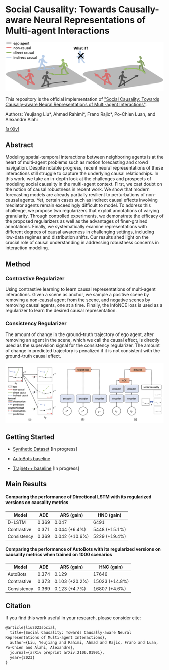 # Social Causality: Towards Causally-aware Neural Representations of Multi-agent Interactions

![teaser](docs/pull_new.png)

This repository is the official implementation
of  ["Social Causality: Towards Causally-aware Neural Representations of Multi-agent Interactions"]().

Authors: Yeujiang Liu*, Ahmad Rahimi*, Frano Rajic*, Po-Chien Luan, and Alexandre Alahi

[[arXiv]]()

## Abstract

Modeling spatial-temporal interactions between neighboring agents is at the heart of
multi-agent problems such as motion forecasting and crowd navigation. Despite notable
progress, recent neural representations of these interactions still struggle to capture the
underlying causal relationships. In this work, we take an in-depth look at the challenges
and prospects of modeling social causality in the multi-agent context. First, we cast doubt
on the notion of causal robustness in recent work. We show that modern forecasting
models are already partially resilient to perturbations of non-causal agents. Yet, certain
cases such as indirect causal effects involving mediator agents remain exceedingly difficult
to model. To address this challenge, we propose two regularizers that exploit annotations
of varying granularity. Through controlled experiments, we demonstrate the efficacy of
the proposed regularizers as well as the advantages of finer-grained annotations. Finally,
we systematically examine representations with different degrees of causal awareness in
challenging settings, including low-data regimes and distribution shifts. Our results shed
light on the crucial role of causal understanding in addressing robustness concerns in
interaction modeling.

## Method

### Contrastive Regularizer

Using contrastive learning to learn causal representations of multi-agent interactions.
Given a scene as anchor, we sample a positive scene by removing a non-causal agent from the scene, and negative scenes
by removing causal agents, one at a time.
Finally, the InfoNCE loss is used as a regularizer to learn the desired causal representation.

### Consistency Regularizer

The amount of change in the ground-truth trajectory of ego agent, after removing an agent in the scene, which we call
the causal effect, is directly used as the supervision signal for the consistency regularizer.
The amount of change in predicted trajectory is penalized if it is not consistent with the ground-truth causal effect.

![method](docs/Causal_reg_overviews.png)

## Getting Started

- [Synthetic Dataset](SynthDataset/README.md) [In progress]

- [AutoBots baseline](AutoBots/README.md)

- [Trajnet++ baseline](trajnet++/README.md) [In progress]

## Main Results

#### Comparing the performance of Directional LSTM with its regularized versions on causality metrics

| Model       | ADE   | ARS (gain)    | HNC (gain)     |
|-------------|-------|---------------|----------------|
| D-LSTM      | 0.369 | 0.047         | 6491           |
| Contrastive | 0.371 | 0.044 (+6.4%) | 5448 (+15.1%)  |
| Consistency | 0.369 | 0.042 (+10.6%)| 5229 (+19.4%)  |

#### Comparing the performance of AutoBots with its regularized versions on causality metrics when trained on 1000 scenarios

| Model       | ADE       | ARS (gain)     | HNC (gain)     |
|-------------|-----------|----------------|----------------|
| AutoBots    | 0.374     | 0.129          | 17646          |
| Contrastive | 0.373     | 0.103 (+20.2%) | 15023 (+14.8%) |
| Consistency | 0.369     | 0.123 (+4.7%)  | 16807 (+4.6%)  |

## Citation

If you find this work useful in your research, please consider cite:

```
@article{liu2023social,
  title={Social Causality: Towards Causally-aware Neural Representations of Multi-agent Interactions},
  author={Liu, Yeujiang and Rahimi, Ahmad and Rajic, Frano and Luan, Po-Chien and Alahi, Alexandre},
  journal={arXiv preprint arXiv:2106.01901},
  year={2023}
}
```
